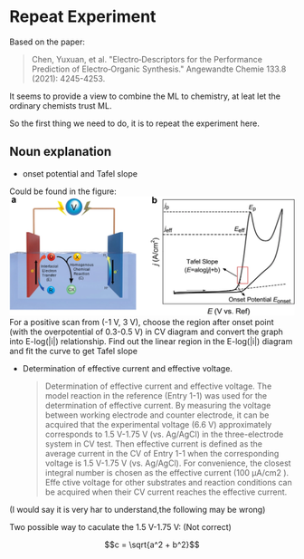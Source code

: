 # Repeat Experiment

Based on the paper:
>Chen, Yuxuan, et al. "Electro‐Descriptors for the Performance Prediction of Electro‐Organic Synthesis." Angewandte Chemie 133.8 (2021): 4245-4253.

It seems to provide a view to combine the ML to chemistry, at leat let the ordinary chemists trust ML.

So the first thing we need to do, it is to repeat the experiment here.

## Noun explanation
- onset potential and Tafel slope

Could be found in the figure:
  ![onset potential and Tafel slope](anie202014072-fig-0001-m.jpg)
For a positive scan from (-1 V, 3 V), choose the region after onset point (with the overpotential of 0.3-0.5 V) in CV diagram
and convert the graph into E-log(|i|) relationship. Find out the linear region in the E-log(|i|) diagram and fit the curve to get
Tafel slope


- Determination of effective current and effective voltage. 

  >Determination of effective current and effective voltage. The model reaction in the reference (Entry 1-1) was used for the determination of effective current. 
  By measuring the voltage between working electrode and counter electrode, it can be acquired that the experimental voltage (6.6 V) approximately corresponds 
  to 1.5 V-1.75 V (vs. Ag/AgCl) in the three-electrode system in CV test. Then effective current is defined as the average current in the CV of Entry 1-1 when 
  the corresponding voltage is 1.5 V-1.75 V (vs. Ag/AgCl). For convenience, the closest integral number is chosen as the effective current (100 μA/cm2 ). Effe
  ctive voltage for other substrates and reaction conditions can be acquired when their CV current reaches the effective current.

(I would say it is very har to understand,the following may be wrong)

Two possible way to caculate the 1.5 V-1.75 V: (Not correct)

$$c = \sqrt{a^2 + b^2}$$

